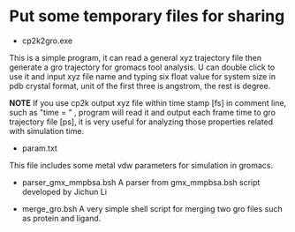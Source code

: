 # Put some temporary files for sharing

* cp2k2gro.exe

This is a simple program, it can read a general xyz trajectory file then generate a gro trajectory for gromacs tool analysis.
U can double click to use it and input xyz file name and typing six float value for system size in pdb crystal format, unit of the first three is angstrom, the rest is degree.

__NOTE__ If you use cp2k output xyz file within time stamp [fs] in comment line, such as "time = " , program will read it and output each frame time to gro trajectory file [ps], it is very useful for analyzing those properties related with simulation time.

* param.txt 

This file includes some metal vdw parameters for simulation in gromacs.

* parser_gmx_mmpbsa.bsh
A parser from gmx_mmpbsa.bsh script developed by Jichun Li

* merge_gro.bsh
A very simple shell script for merging two gro files such as protein and ligand.

